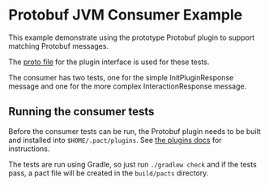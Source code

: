 # Protobuf JVM Consumer Example

This example demonstrate using the prototype Protobuf plugin to support matching Protobuf messages.

The [proto file](../../../interfaces/proto/plugin.proto) for the plugin interface is used for these tests.

The consumer has two tests, one for the simple InitPluginResponse message and one for the more complex
InteractionResponse message.

## Running the consumer tests

Before the consumer tests can be run, the Protobuf plugin needs to be built and installed into `$HOME/.pact/plugins`.
See [the plugins docs](../../../plugins/protobuf/README.md) for instructions.

The tests are run using Gradle, so just run `./gradlew check` and if the tests pass, a pact file will be 
created in the `build/pacts` directory.

